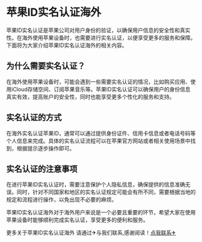 # 苹果ID实名认证海外

苹果ID实名认证是苹果公司对用户身份的验证，以确保用户信息的安全性和真实性。在海外使用苹果设备时，也需要进行实名认证，以便享受更多的服务和保障。下面将为大家介绍苹果ID实名认证海外的相关内容。

## 为什么需要实名认证？

在海外使用苹果设备时，可能会遇到一些需要实名认证的情况，比如购买应用、使用iCloud存储空间、订阅苹果音乐等。苹果ID实名认证可以确保用户的身份信息真实有效，提高账户的安全性，同时也能享受更多个性化的服务和支持。

## 实名认证的方式

在海外实名认证苹果ID，通常可以通过提供身份证件、信用卡信息或者电话号码等个人信息来完成。具体的实名认证流程可以在苹果官方网站或者相关使用场景中找到，根据提示逐步操作即可。

## 实名认证的注意事项

在进行苹果ID实名认证时，需要注意保护个人隐私信息，确保提供的信息准确无误。同时，针对不同国家和地区的实名认证规定可能会有所不同，需要根据当地的规定和流程进行操作，以免出现不必要的麻烦。

苹果ID实名认证海外对于海外用户来说是一个必要且重要的环节，希望大家在使用苹果设备时能够顺利完成实名认证，享受更多的便利和服务。

更多关于苹果ID实名认证海外 请通过✈与我们联系,感谢阅读！[点我联系✈](https://pro.G208.com)